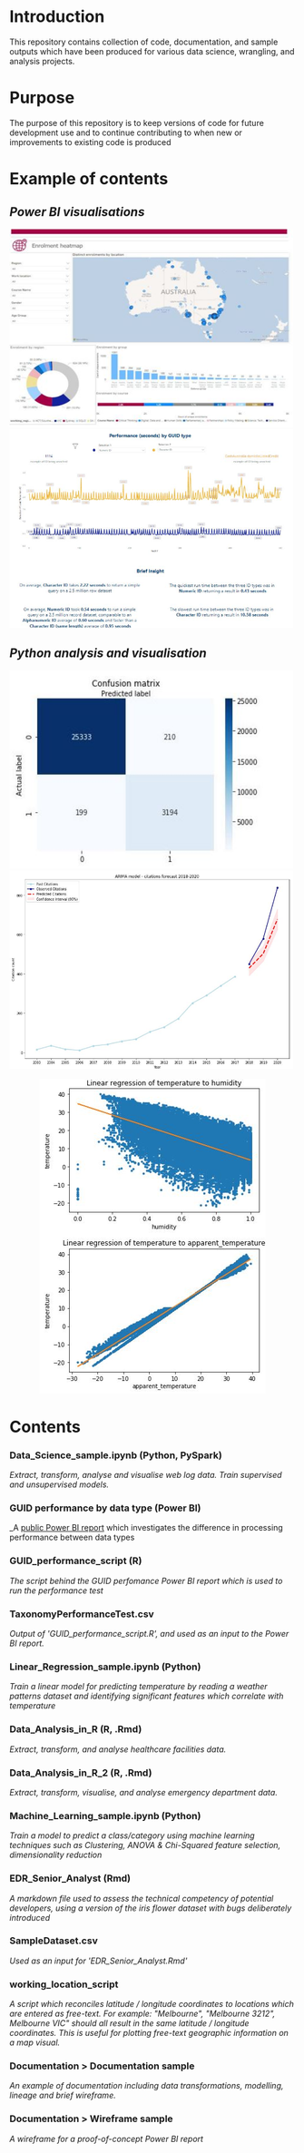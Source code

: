 # Introduction

This repository contains collection of code, documentation, and sample outputs which have been produced for various data science, wrangling, and analysis projects. 

# Purpose

The purpose of this repository is to keep versions of code for future development use and to continue contributing to when new or improvements to existing code is produced 

# Example of contents

## _Power BI visualisations_

<img src="https://github.com/DarthVidarr/Repos/blob/main/heatmap.JPG" width="500" height="350"> <img src="https://github.com/DarthVidarr/Repos/blob/main/Performance_Test_image.JPG" width="500" height="350">

## _Python analysis and visualisation_

<img src="https://github.com/DarthVidarr/Repos/blob/main/Confusion_Matrix_image.JPG" width="500" height="350"> <img src="https://github.com/DarthVidarr/Repos/blob/main/ARIMA_model.JPG" width="500" height="350">

<p align='center'>
<img src="https://github.com/DarthVidarr/Repos/blob/main/linear_regression.JPG"> 
</p>

# Contents

### Data_Science_sample.ipynb (Python, PySpark)
_Extract, transform, analyse and visualise web log data. Train supervised and unsupervised models._

### GUID performance by data type (Power BI)
_A [public Power BI report](https://app.powerbi.com/view?r=eyJrIjoiMjQ2MWM5ZTUtMDJlYi00YThlLWE5MGUtMGIwNzQ5Y2E0N2RjIiwidCI6ImU3ZTAzMWZjLWY1MGEtNDA2OS05NWE5LTZmNGQ4OTgxYzdmMiJ9)
 which investigates the difference in processing performance between data types 

### GUID_performance_script (R)
_The script behind the GUID perfomance Power BI report which is used to run the performance test_

### TaxonomyPerformanceTest.csv

_Output of 'GUID_performance_script.R', and used as an input to the Power BI report._

### Linear_Regression_sample.ipynb (Python)

_Train a linear model for predicting temperature by reading a weather patterns dataset and identifying significant features which correlate with temperature_

### Data_Analysis_in_R (R, .Rmd)
_Extract, transform, and analyse healthcare facilities data._

### Data_Analysis_in_R_2 (R, .Rmd)

_Extract, transform, visualise, and analyse emergency department data._

### Machine_Learning_sample.ipynb (Python)

_Train a model to predict a class/category using machine learning techniques such as Clustering, ANOVA & Chi-Squared feature selection, dimensionality reduction_

### EDR_Senior_Analyst (Rmd)
_A markdown file used to assess the technical competency of potential developers, using a version of the iris flower dataset with bugs deliberately introduced_

### SampleDataset.csv
_Used as an input for 'EDR_Senior_Analyst.Rmd'_

### working_location_script

_A script which reconciles latitude / longitude coordinates to locations which are entered as free-text. For example: "Melbourne", "Melbourne 3212", Melbourne VIC" should all result in the same latitude / longitude coordinates. This is useful for plotting free-text geographic information on a map visual._

### Documentation > Documentation sample

_An example of documentation including data transformations, modelling, lineage and brief wireframe._

### Documentation > Wireframe sample

_A wireframe for a proof-of-concept Power BI report_

